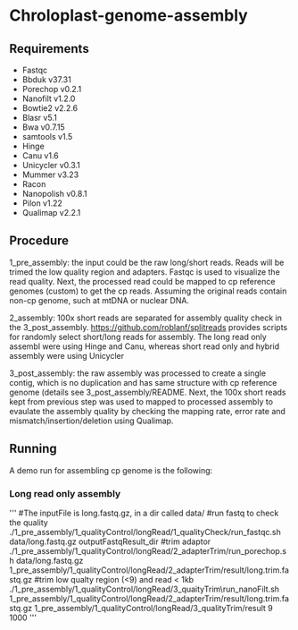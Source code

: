 # Chroloplast-genome-assembly

## Requirements
- Fastqc
- Bbduk v37.31
- Porechop v0.2.1
- Nanofilt v1.2.0
- Bowtie2 v2.2.6
- Blasr v5.1
- Bwa v0.7.15
- samtools v1.5
- Hinge
- Canu v1.6
- Unicycler v0.3.1
- Mummer v3.23
- Racon
- Nanopolish v0.8.1
- Pilon v1.22
- Qualimap v2.2.1

## Procedure
1_pre_assembly: the input could be the raw long/short reads. Reads will be trimed the low quality region and adapters. Fastqc is used to visualize the read quality. Next, the processed read could be mapped to cp reference genomes (custom) to get the cp reads. Assuming the original reads contain non-cp genome, such at mtDNA or nuclear DNA.

2_assembly: 100x short reads are separated for assembly quality check in the 3_post_assembly. https://github.com/roblanf/splitreads provides scripts for randomly select short/long reads for assembly. The long read only assembl were using Hinge and Canu, whereas short read only and hybrid assembly were using Unicycler

3_post_assembly: the raw assembly was processed to create a single contig, which is no duplication and has same structure with cp reference genome (details see 3_post_assembly/README. Next, the 100x short reads kept from previous step was used to mapped to processed assembly to evaulate the assembly quality by checking the mapping rate, error rate and mismatch/insertion/deletion using Qualimap. 

## Running
A demo run for assembling cp genome is the following:
### Long read only assembly
'''
#The inputFile is long.fastq.gz, in a dir called data/
#run fastq to check the quality
./1\_pre\_assembly/1\_qualityControl/longRead/1\_qualityCheck/run\_fastqc.sh data/long.fastq.gz outputFastqResult\_dir
#trim adaptor
./1\_pre\_assembly/1\_qualityControl/longRead/2\_adapterTrim/run\_porechop.sh data/long.fastq.gz 1\_pre\_assembly/1\_qualityControl/longRead/2\_adapterTrim/result/long.trim.fastq.gz
#trim low qualty region (<9) and read < 1kb
./1\_pre\_assembly/1\_qualityControl/longRead/3\_quaityTrim\run\_nanoFilt.sh 1\_pre\_assembly/1\_qualityControl/longRead/2\_adapterTrim/result/long.trim.fastq.gz 1\_pre\_assembly/1\_qualityControl/longRead/3\_qualityTrim/result 9 1000
'''
